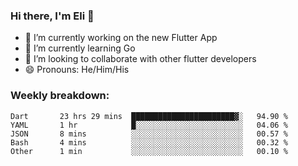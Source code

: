 ### Hi there, I'm Eli 👋
- 🔭 I’m currently working on the new Flutter App
- 🌱 I’m currently learning Go
- 🦄 I’m looking to collaborate with other flutter developers
- 😄 Pronouns: He/Him/His

### Weekly breakdown:
<!--START_SECTION:waka-->

```text
Dart       23 hrs 29 mins  ███████████████████████▓░   94.90 %
YAML       1 hr            █░░░░░░░░░░░░░░░░░░░░░░░░   04.06 %
JSON       8 mins          ░░░░░░░░░░░░░░░░░░░░░░░░░   00.57 %
Bash       4 mins          ░░░░░░░░░░░░░░░░░░░░░░░░░   00.32 %
Other      1 min           ░░░░░░░░░░░░░░░░░░░░░░░░░   00.10 %
```

<!--END_SECTION:waka-->
